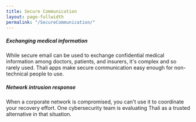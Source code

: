 ```yaml
---
title: Secure Communication
layout: page-fullwidth
permalink: "/SecureCommunication/"
---
```


##### Exchanging medical information

While secure email can be used to exchange confidential medical information among doctors, patients, and insurers, it's complex and so rarely used. Thali apps make secure communication easy enough for non-technical people to use.

##### Network intrusion response

When a corporate network is compromised, you can't use it to coordinate your recovery effort. One cybersecurity team is evaluating Thali as a trusted alternative in that situation.
